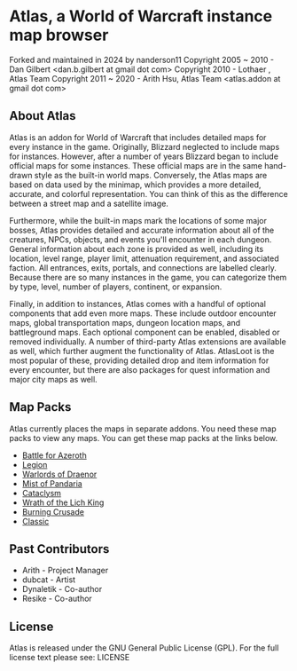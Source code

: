 # Atlas, a World of Warcraft instance map browser
Forked and maintained in 2024 by nanderson11
Copyright 2005 ~ 2010 - Dan Gilbert <dan.b.gilbert at gmail dot com>
Copyright 2010 - Lothaer <lothayer at gmail dot com>, Atlas Team
Copyright 2011 ~ 2020 - Arith Hsu, Atlas Team <atlas.addon at gmail dot com>

## About Atlas
Atlas is an addon for World of Warcraft that includes detailed maps for every
instance in the game. Originally, Blizzard neglected to include maps for
instances. However, after a number of years Blizzard began to include official
maps for some instances. These official maps are in the same hand-drawn style
as the built-in world maps. Conversely, the Atlas maps are based on data used
by the minimap, which provides a more detailed, accurate, and colorful
representation. You can think of this as the difference between a street map
and a satellite image.

Furthermore, while the built-in maps mark the locations of some major bosses,
Atlas provides detailed and accurate information about all of the creatures,
NPCs, objects, and events you'll encounter in each dungeon. General information
about each zone is provided as well, including its location, level range,
player limit, attenuation requirement, and associated faction. All entrances,
exits, portals, and connections are labelled clearly. Because there are so many
instances in the game, you can categorize them by type, level, number of
players, continent, or expansion.

Finally, in addition to instances, Atlas comes with a handful of optional
components that add even more maps. These include outdoor encounter maps,
global transportation maps, dungeon location maps, and battleground maps. Each
optional component can be enabled, disabled or removed individually. A number
of third-party Atlas extensions are available as well, which further augment
the functionality of Atlas. AtlasLoot is the most popular of these, providing
detailed drop and item information for every encounter, but there are also
packages for quest information and major city maps as well.

## Map Packs
Atlas currently places the maps in separate addons. You need these map packs to view any maps.
You can get these map packs at the links below.

* [Battle for Azeroth](https://www.curseforge.com/wow/addons/atlas-battle-for-azeroth)
* [Legion](https://www.curseforge.com/wow/addons/atlas-legion)
* [Warlords of Draenor](https://www.curseforge.com/wow/addons/atlas-worldofdraenor)
* [Mist of Pandaria](https://www.curseforge.com/wow/addons/atlas-mistsofpandaria)
* [Cataclysm](https://www.curseforge.com/wow/addons/atlas-cataclysm)
* [Wrath of the Lich King](https://www.curseforge.com/wow/addons/atlas-wrathofthelichking)
* [Burning Crusade](https://www.curseforge.com/wow/addons/atlas-burningcrusade)
* [Classic](https://www.curseforge.com/wow/addons/atlas-classicwow)

## Past Contributors
* Arith - Project Manager
* dubcat - Artist
* Dynaletik - Co-author
* Resike - Co-author

## License
Atlas is released under the GNU General Public License (GPL).
For the full license text please see: LICENSE
